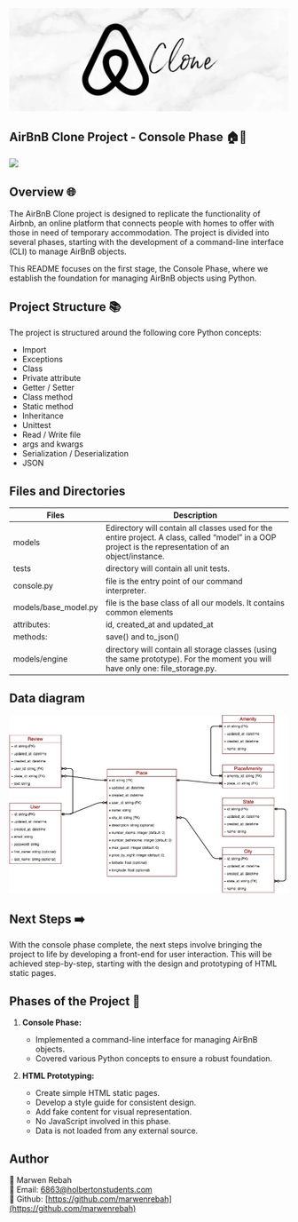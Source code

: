 ![plot](./web_static/images/README.jpg)

## AirBnB Clone Project - Console Phase 🏠🔄


<img src="https://camo.githubusercontent.com/7af0e655c34b0f4fac08af12c02b47ae017dcbc4fcaa06117b81234bb5f3c7fc/68747470733a2f2f692e696d6775722e636f6d2f6c675a6e5a727a2e706e67">

## Overview 🌐

The AirBnB Clone project is designed to replicate the functionality of Airbnb, an online platform that connects people with homes to offer with those in need of temporary accommodation. The project is divided into several phases, starting with the development of a command-line interface (CLI) to manage AirBnB objects.

This README focuses on the first stage, the Console Phase, where we establish the foundation for managing AirBnB objects using Python.

## Project Structure 📚

The project is structured around the following core Python concepts:

- Import
- Exceptions
- Class
- Private attribute
- Getter / Setter
- Class method
- Static method
- Inheritance
- Unittest
- Read / Write file
- args and kwargs
- Serialization / Deserialization
- JSON


## Files and Directories

| Files       | Description                     |
|-------------|---------------------------------|
| models  | Edirectory will contain all classes used for the entire project. A class, called “model” in a OOP project is the representation of an object/instance.   |
| tests      | directory will contain all unit tests.|
| console.py      | file is the entry point of our command interpreter.|
| models/base_model.py     | file is the base class of all our models. It contains common elements|
| attributes:      | id, created_at and updated_at|
| methods:      | save() and to_json()|
| models/engine      | directory will contain all storage classes (using the same prototype). For the moment you will have only one: file_storage.py.|



## Data diagram

![plot](./web_static/images/DATA.jpg)


## Next Steps ➡️

With the console phase complete, the next steps involve bringing the project to life by developing a front-end for user interaction. This will be achieved step-by-step, starting with the design and prototyping of HTML static pages.

## Phases of the Project 🚀

1. **Console Phase:**
   - Implemented a command-line interface for managing AirBnB objects.
   - Covered various Python concepts to ensure a robust foundation.

2. **HTML Prototyping:**
   - Create simple HTML static pages.
   - Develop a style guide for consistent design.
   - Add fake content for visual representation.
   - No JavaScript involved in this phase.
   - Data is not loaded from any external source.

## Author
🚀 Marwen Rebah<br>
📧 Email: 6863@holbertonstudents.com<br>
👻 Github: [https://github.com/marwenrebah](https://github.com/marwenrebah)<br>